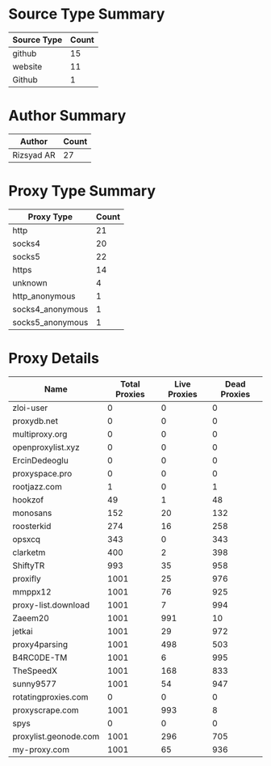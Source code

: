 # Source Type Summary

| Source Type | Count |
|-------------|-------|
| github | 15 |
| website | 11 |
| Github | 1 |


# Author Summary

| Author | Count |
|--------|-------|
| Rizsyad AR | 27 |


# Proxy Type Summary

| Proxy Type | Count |
|------------|-------|
| http | 21 |
| socks4 | 20 |
| socks5 | 22 |
| https | 14 |
| unknown | 4 |
| http_anonymous | 1 |
| socks4_anonymous | 1 |
| socks5_anonymous | 1 |


# Proxy Details

| Name | Total Proxies | Live Proxies | Dead Proxies |
|------|---------------|--------------|---------------|
| zloi-user | 0 | 0 | 0 |
| proxydb.net | 0 | 0 | 0 |
| multiproxy.org | 0 | 0 | 0 |
| openproxylist.xyz | 0 | 0 | 0 |
| ErcinDedeoglu | 0 | 0 | 0 |
| proxyspace.pro | 0 | 0 | 0 |
| rootjazz.com | 1 | 0 | 1 |
| hookzof | 49 | 1 | 48 |
| monosans | 152 | 20 | 132 |
| roosterkid | 274 | 16 | 258 |
| opsxcq | 343 | 0 | 343 |
| clarketm | 400 | 2 | 398 |
| ShiftyTR | 993 | 35 | 958 |
| proxifly | 1001 | 25 | 976 |
| mmppx12 | 1001 | 76 | 925 |
| proxy-list.download | 1001 | 7 | 994 |
| Zaeem20 | 1001 | 991 | 10 |
| jetkai | 1001 | 29 | 972 |
| proxy4parsing | 1001 | 498 | 503 |
| B4RC0DE-TM | 1001 | 6 | 995 |
| TheSpeedX | 1001 | 168 | 833 |
| sunny9577 | 1001 | 54 | 947 |
| rotatingproxies.com | 0 | 0 | 0 |
| proxyscrape.com | 1001 | 993 | 8 |
| spys | 0 | 0 | 0 |
| proxylist.geonode.com | 1001 | 296 | 705 |
| my-proxy.com | 1001 | 65 | 936 |
